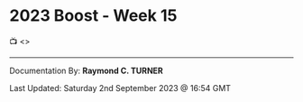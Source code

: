 # 2023 Boost - Week 15

📺 <>







---

Documentation By: **Raymond C. TURNER**

Last Updated: Saturday 2nd September 2023 @ 16:54 GMT